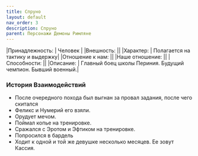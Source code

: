 ```yaml
---
title: Спруно
layout: default
nav_order: 3
description: Спруно
parent: Персонажи Демоны Римляне
---
```

|Принадлежность: | Человек |
|Внешность: ||
|Характер: | Полагается на тактику и выдержку|
|Отношение к нам: ||
|Наше отношение: ||
|Способности: ||
|Описание: | Главный боец школы Периния. Будущий чемпион. Бывший военный.|

### История Взаимодействий
- После очередного похода был выгнан за провал задания, после чего скитался
- Феликс и Нумерий его взяли.
- Орудует мечом.
- Поймал копье на тренировке.
- Сражался с Эротом и Эфтиком на тренировке.
- Попросился в бардель
- Ходит к одной и той же девушке несколько месяцев. Ее зовут Кассия.
